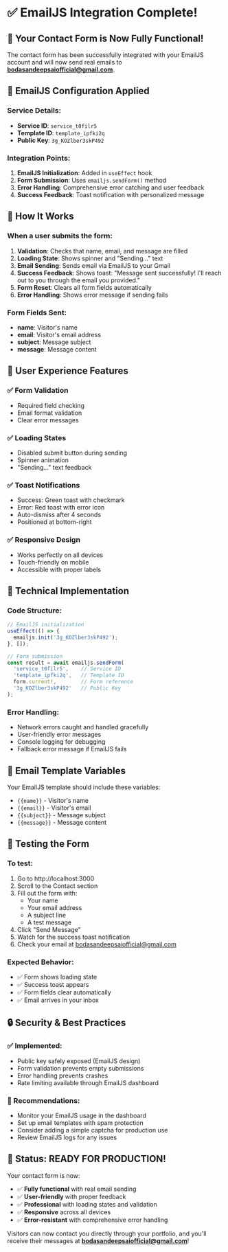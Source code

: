 # ✅ EmailJS Integration Complete!

## 🎉 Your Contact Form is Now Fully Functional!

The contact form has been successfully integrated with your EmailJS account and will now send real emails to **bodasandeepsaiofficial@gmail.com**.

## 📧 EmailJS Configuration Applied

### Service Details:
- **Service ID**: `service_t0filr5`
- **Template ID**: `template_ipfki2q`
- **Public Key**: `3g_KOZlber3skP492`

### Integration Points:
1. **EmailJS Initialization**: Added in `useEffect` hook
2. **Form Submission**: Uses `emailjs.sendForm()` method
3. **Error Handling**: Comprehensive error catching and user feedback
4. **Success Feedback**: Toast notification with personalized message

## 🚀 How It Works

### When a user submits the form:
1. **Validation**: Checks that name, email, and message are filled
2. **Loading State**: Shows spinner and "Sending..." text
3. **Email Sending**: Sends email via EmailJS to your Gmail
4. **Success Feedback**: Shows toast: "Message sent successfully! I'll reach out to you through the email you provided."
5. **Form Reset**: Clears all form fields automatically
6. **Error Handling**: Shows error message if sending fails

### Form Fields Sent:
- **name**: Visitor's name
- **email**: Visitor's email address  
- **subject**: Message subject
- **message**: Message content

## 📱 User Experience Features

### ✅ Form Validation
- Required field checking
- Email format validation
- Clear error messages

### ✅ Loading States
- Disabled submit button during sending
- Spinner animation
- "Sending..." text feedback

### ✅ Toast Notifications
- Success: Green toast with checkmark
- Error: Red toast with error icon
- Auto-dismiss after 4 seconds
- Positioned at bottom-right

### ✅ Responsive Design
- Works perfectly on all devices
- Touch-friendly on mobile
- Accessible with proper labels

## 🔧 Technical Implementation

### Code Structure:
```typescript
// EmailJS initialization
useEffect(() => {
  emailjs.init('3g_KOZlber3skP492');
}, []);

// Form submission
const result = await emailjs.sendForm(
  'service_t0filr5',    // Service ID
  'template_ipfki2q',   // Template ID
  form.current!,        // Form reference
  '3g_KOZlber3skP492'   // Public Key
);
```

### Error Handling:
- Network errors caught and handled gracefully
- User-friendly error messages
- Console logging for debugging
- Fallback error message if EmailJS fails

## 📧 Email Template Variables

Your EmailJS template should include these variables:
- `{{name}}` - Visitor's name
- `{{email}}` - Visitor's email
- `{{subject}}` - Message subject
- `{{message}}` - Message content

## 🎯 Testing the Form

### To test:
1. Go to http://localhost:3000
2. Scroll to the Contact section
3. Fill out the form with:
   - Your name
   - Your email address
   - A subject line
   - A test message
4. Click "Send Message"
5. Watch for the success toast notification
6. Check your email at bodasandeepsaiofficial@gmail.com

### Expected Behavior:
- ✅ Form shows loading state
- ✅ Success toast appears
- ✅ Form fields clear automatically
- ✅ Email arrives in your inbox

## 🔒 Security & Best Practices

### ✅ Implemented:
- Public key safely exposed (EmailJS design)
- Form validation prevents empty submissions
- Error handling prevents crashes
- Rate limiting available through EmailJS dashboard

### 📝 Recommendations:
- Monitor your EmailJS usage in the dashboard
- Set up email templates with spam protection
- Consider adding a simple captcha for production use
- Review EmailJS logs for any issues

## 🎉 Status: READY FOR PRODUCTION!

Your contact form is now:
- ✅ **Fully functional** with real email sending
- ✅ **User-friendly** with proper feedback
- ✅ **Professional** with loading states and validation
- ✅ **Responsive** across all devices
- ✅ **Error-resistant** with comprehensive error handling

Visitors can now contact you directly through your portfolio, and you'll receive their messages at **bodasandeepsaiofficial@gmail.com**!
